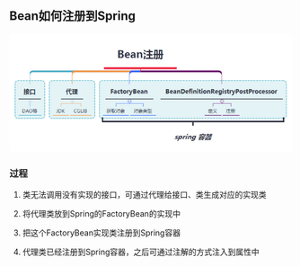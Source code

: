 ## Bean如何注册到Spring

![BeanRegistration.png](images/BeanRegistration.png)

### 过程

1. 类无法调用没有实现的接口，可通过代理给接口、类生成对应的实现类

2. 将代理类放到Spring的FactoryBean的实现中

3. 把这个FactoryBean实现类注册到Spring容器

4. 代理类已经注册到Spring容器，之后可通过注解的方式注入到属性中

